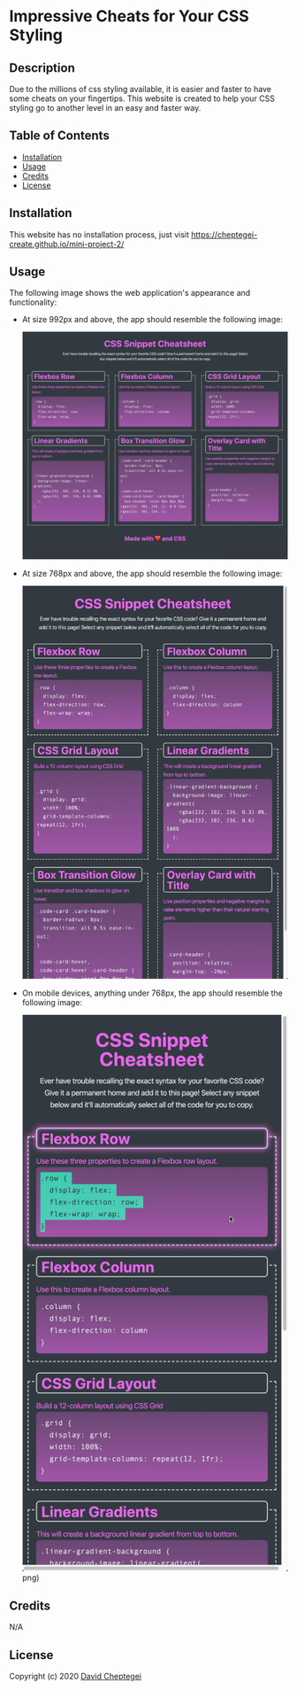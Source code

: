 # Impressive Cheats for Your CSS Styling

## Description

Due to the millions of css styling available, it is easier and faster to have some cheats on your fingertips. This website is created to help your CSS styling go to another level in an easy and faster way.

## Table of Contents

- [Installation](#installation)
- [Usage](#usage)
- [Credits](#credits)
- [License](#license)

## Installation
This website has no installation process, just visit https://cheptegei-create.github.io/mini-project-2/

## Usage

The following image shows the web application's appearance and functionality:
    
* At size 992px and above, the app should resemble the following image:

    ![On a desktop, the application displays three CSS code snippets per row.](./assets/images/01-app-desktop.png)

* At size 768px and above, the app should resemble the following image:

    ![On a tablet, the application displays two CSS code snippets per row.](./assets/images/02-app-tablet.png)

* On mobile devices, anything under 768px, the app should resemble the following image:

    ![On a mobile device, the application displays one CSS code snippet per row.](./assets/images/03-app-mobile.png)png)
  
## Credits
N/A

## License

Copyright (c) 2020 [David Cheptegei](https://github.com/cheptegei-create)
